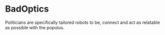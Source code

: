 # BadOptics
Politicians are specifically tailored robots to be, connect and act as relatable as possible with the populus.   
